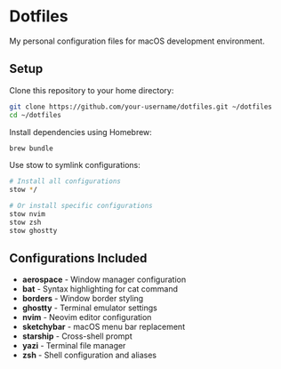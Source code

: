 # Dotfiles

My personal configuration files for macOS development environment.

## Setup

Clone this repository to your home directory:

```bash
git clone https://github.com/your-username/dotfiles.git ~/dotfiles
cd ~/dotfiles
```

Install dependencies using Homebrew:

```bash
brew bundle
```

Use stow to symlink configurations:

```bash
# Install all configurations
stow */

# Or install specific configurations
stow nvim
stow zsh
stow ghostty
```

## Configurations Included

- **aerospace** - Window manager configuration
- **bat** - Syntax highlighting for cat command
- **borders** - Window border styling
- **ghostty** - Terminal emulator settings
- **nvim** - Neovim editor configuration
- **sketchybar** - macOS menu bar replacement
- **starship** - Cross-shell prompt
- **yazi** - Terminal file manager
- **zsh** - Shell configuration and aliases
